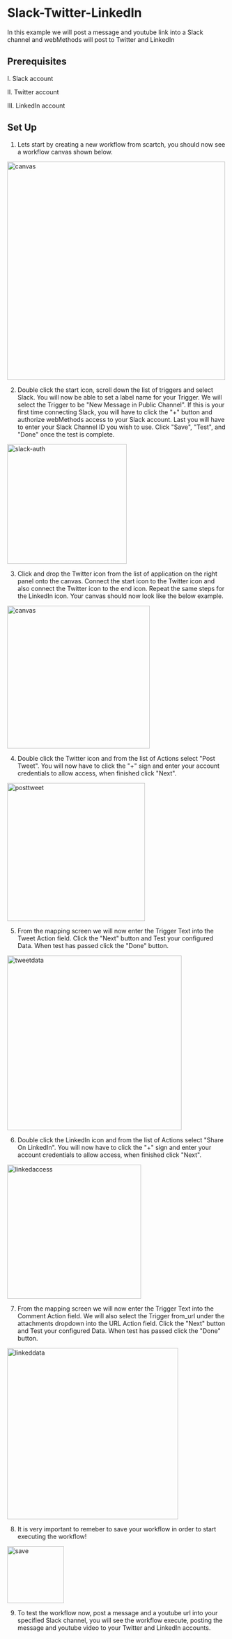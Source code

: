 # Slack-Twitter-LinkedIn
In this example we will post a message and youtube link into a Slack channel and webMethods will post to Twitter and LinkedIn

## Prerequisites
I. Slack account

II. Twitter account

III. LinkedIn account
  
## Set Up

1. Lets start by creating a new workflow from scartch, you should now see a workflow canvas shown below.

<img width="500" alt="canvas" src="https://user-images.githubusercontent.com/52167245/60108670-01297380-9737-11e9-8d4d-4a9fbf3459f9.PNG">

2. Double click the start icon, scroll down the list of triggers and select Slack. You will now be able to set a label name for your Trigger. We will select the Trigger to be "New Message in Public Channel". If this is your first time connecting Slack, you will have to click the "+" button and authorize webMethods access to your Slack account. Last you will have to enter your Slack Channel ID you wish to use. Click "Save", "Test", and "Done" once the test is complete.

<img width="274" alt="slack-auth" src="https://user-images.githubusercontent.com/52167245/60348648-06343000-998e-11e9-903c-6e53303bdf57.PNG">

3. Click and drop the Twitter icon from the list of application on the right panel onto the canvas. Connect the start icon to the Twitter icon and also connect the Twitter icon to the end icon. Repeat the same steps for the LinkedIn icon. Your canvas should now look like the below example.

<img width="327" alt="canvas" src="https://user-images.githubusercontent.com/52167245/60348935-89ee1c80-998e-11e9-922e-d4dd6010bbc3.PNG">

4. Double click the Twitter icon and from the list of Actions select "Post Tweet". You will now have to click the "+" sign and enter your account credentials to allow access, when finished click "Next".

<img width="316" alt="posttweet" src="https://user-images.githubusercontent.com/52167245/60349435-98890380-998f-11e9-8ce1-3a9ee0572150.PNG">

5. From the mapping screen we will now enter the Trigger Text into the Tweet Action field. Click the "Next" button and Test your configured Data. When test has passed click the "Done" button.

<img width="400" alt="tweetdata" src="https://user-images.githubusercontent.com/52167245/60349777-3ed50900-9990-11e9-91f0-de2f864e4888.PNG">

6. Double click the LinkedIn icon and from the list of Actions select "Share On LinkedIn". You will now have to click the "+" sign and enter your account credentials to allow access, when finished click "Next".

<img width="307" alt="linkedaccess" src="https://user-images.githubusercontent.com/52167245/60350275-39c48980-9991-11e9-86fc-bafb200d8804.PNG">

7. From the mapping screen we will now enter the Trigger Text into the Comment Action field. We will also select the Trigger from_url under the attachments dropdown into the URL Action field. Click the "Next" button and Test your configured Data. When test has passed click the "Done" button.

<img width="392" alt="linkeddata" src="https://user-images.githubusercontent.com/52167245/60350710-1b12c280-9992-11e9-9582-0819b76f2664.PNG">

8. It is very important to remeber to save your workflow in order to start executing the workflow!

<img width="130" alt="save" src="https://user-images.githubusercontent.com/52167245/60111517-12c14a00-973c-11e9-8dfd-21272ca28b2b.PNG">

9. To test the workflow now, post a message and a youtube url into your specified Slack channel, you will see the workflow execute, posting the message and youtube video to your Twitter and LinkedIn accounts.
